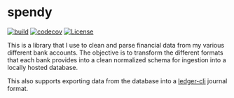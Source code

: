 # spendy
[![build](https://github.com/timhealz/spendy/actions/workflows/main.yml/badge.svg)](https://github.com/timhealz/spendy/actions/workflows/main.yml)
[![codecov](https://codecov.io/gh/timhealz/spendy/branch/main/graph/badge.svg)](https://codecov.io/gh/timhealz/spendy)
[![License](https://img.shields.io/badge/License-Apache%202.0-blue.svg)](https://opensource.org/licenses/Apache-2.0)

This is a library that I use to clean and parse financial data from my various different bank accounts. The objective is to transform the different formats that each bank provides into a clean normalized schema for ingestion into a locally hosted database.

This also supports exporting data from the database into a [ledger-cli](https://www.ledger-cli.org/) journal format.